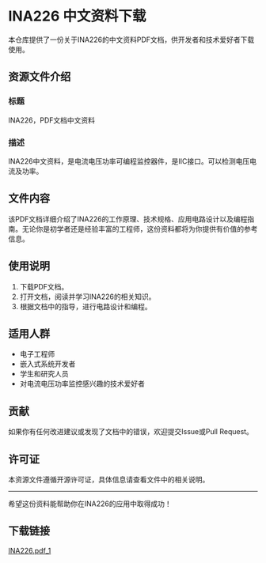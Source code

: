 # INA226 中文资料下载

本仓库提供了一份关于INA226的中文资料PDF文档，供开发者和技术爱好者下载使用。

## 资源文件介绍

### 标题
INA226，PDF文档中文资料

### 描述
INA226中文资料，是电流电压功率可编程监控器件，是IIC接口。可以检测电压电流及功率。

## 文件内容

该PDF文档详细介绍了INA226的工作原理、技术规格、应用电路设计以及编程指南。无论你是初学者还是经验丰富的工程师，这份资料都将为你提供有价值的参考信息。

## 使用说明

1. 下载PDF文档。
2. 打开文档，阅读并学习INA226的相关知识。
3. 根据文档中的指导，进行电路设计和编程。

## 适用人群

- 电子工程师
- 嵌入式系统开发者
- 学生和研究人员
- 对电流电压功率监控感兴趣的技术爱好者

## 贡献

如果你有任何改进建议或发现了文档中的错误，欢迎提交Issue或Pull Request。

## 许可证

本资源文件遵循开源许可证，具体信息请查看文件中的相关说明。

---

希望这份资料能帮助你在INA226的应用中取得成功！

## 下载链接

[INA226.pdf_1](https://pan.quark.cn/s/7de4e4a68e88)